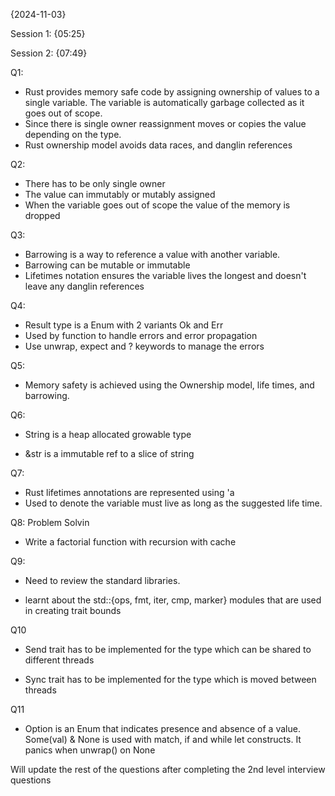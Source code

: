 {2024-11-03}

Session 1: {05:25}

Session 2: {07:49}

Q1:

- Rust provides memory safe code by assigning
  ownership of values to a single variable. The
  variable is automatically garbage collected as
  it goes out of scope.
- Since there is single owner reassignment moves
  or copies the value depending on the type.
- Rust ownership model avoids data races, and
  danglin references

Q2:

- There has to be only single owner
- The value can immutably or mutably assigned
- When the variable goes out of scope the value of
  the memory is dropped

Q3:

- Barrowing is a way to reference a value with
  another variable.
- Barrowing can be mutable or immutable
- Lifetimes notation ensures the variable lives
  the longest and doesn't leave any danglin
  references

Q4:

- Result type is a Enum with 2 variants Ok and Err
- Used by function to handle errors and error
  propagation
- Use unwrap, expect and ? keywords to manage the
  errors

Q5:

- Memory safety is achieved using the Ownership
  model, life times, and barrowing.

Q6:

- String is a heap allocated growable type

- &str is a immutable ref to a slice of string

Q7:

- Rust lifetimes annotations are represented using
  'a
- Used to denote the variable must live as long as
  the suggested life time.

Q8: Problem Solvin

- Write a factorial function with recursion with
  cache

Q9:

- Need to review the standard libraries.

- learnt about the std::{ops, fmt, iter, cmp,
  marker} modules that are used in creating trait
  bounds

Q10

- Send trait has to be implemented for the type
  which can be shared to different threads

- Sync trait has to be implemented for the type
  which is moved between threads

Q11

- Option is an Enum that indicates presence and
  absence of a value. Some(val) & None is used
  with match, if and while let constructs. It
  panics when unwrap() on None

Will update the rest of the questions after
completing the 2nd level interview questions
